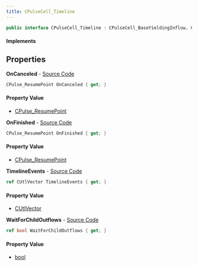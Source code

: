 ```yaml
---
title: CPulseCell_Timeline
---
```


```csharp
public interface CPulseCell_Timeline : CPulseCell_BaseYieldingInflow, CPulseCell_BaseFlow, CPulseCell_Base, ISchemaClass<CPulseCell_Base>, ISchemaClass<CPulseCell_BaseFlow>, ISchemaClass<CPulseCell_BaseYieldingInflow>, ISchemaClass<CPulseCell_Timeline>, ISchemaField, ISchemaClass, INativeHandle
```

#### Implements

## Properties

**OnCanceled** - [Source Code](https://github.com/swiftly-solution/swiftlys2/blob/master/managed/src/SwiftlyS2.Generated/Schemas/Interfaces/CPulseCell_Timeline.cs#L23)

```csharp
CPulse_ResumePoint OnCanceled { get; }
```

#### Property Value

- [CPulse_ResumePoint](/docs/api/shared/schemadefinitions/cpulse_resumepoint)

**OnFinished** - [Source Code](https://github.com/swiftly-solution/swiftlys2/blob/master/managed/src/SwiftlyS2.Generated/Schemas/Interfaces/CPulseCell_Timeline.cs#L21)

```csharp
CPulse_ResumePoint OnFinished { get; }
```

#### Property Value

- [CPulse_ResumePoint](/docs/api/shared/schemadefinitions/cpulse_resumepoint)

**TimelineEvents** - [Source Code](https://github.com/swiftly-solution/swiftlys2/blob/master/managed/src/SwiftlyS2.Generated/Schemas/Interfaces/CPulseCell_Timeline.cs#L17)

```csharp
ref CUtlVector TimelineEvents { get; }
```

#### Property Value

- [CUtlVector](/docs/api/shared/natives/cutlvector)

**WaitForChildOutflows** - [Source Code](https://github.com/swiftly-solution/swiftlys2/blob/master/managed/src/SwiftlyS2.Generated/Schemas/Interfaces/CPulseCell_Timeline.cs#L19)

```csharp
ref bool WaitForChildOutflows { get; }
```

#### Property Value

- [bool](https://learn.microsoft.com/dotnet/api/system.boolean)

